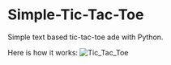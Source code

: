# Simple-Tic-Tac-Toe
Simple text based tic-tac-toe
ade with Python.

Here is how it works:
![Tic_Tac_Toe](https://user-images.githubusercontent.com/100613979/167397224-d7c1e9a1-cd24-49c7-ad64-8a8869e33b03.gif)
